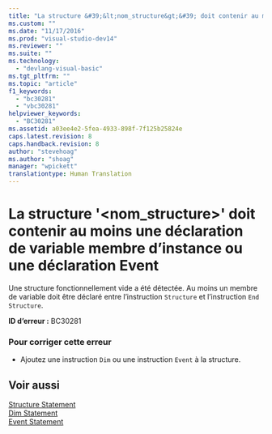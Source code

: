 ```yaml
---
title: "La structure &#39;&lt;nom_structure&gt;&#39; doit contenir au moins une d&#233;claration de variable membre d’instance ou une d&#233;claration Event | Microsoft Docs"
ms.custom: ""
ms.date: "11/17/2016"
ms.prod: "visual-studio-dev14"
ms.reviewer: ""
ms.suite: ""
ms.technology: 
  - "devlang-visual-basic"
ms.tgt_pltfrm: ""
ms.topic: "article"
f1_keywords: 
  - "bc30281"
  - "vbc30281"
helpviewer_keywords: 
  - "BC30281"
ms.assetid: a03ee4e2-5fea-4933-898f-7f125b25824e
caps.latest.revision: 8
caps.handback.revision: 8
author: "stevehoag"
ms.author: "shoag"
manager: "wpickett"
translationtype: Human Translation
---
```

# La structure &#39;&lt;nom_structure&gt;&#39; doit contenir au moins une d&#233;claration de variable membre d’instance ou une d&#233;claration Event
Une structure fonctionnellement vide a été détectée. Au moins un membre de variable doit être déclaré entre l’instruction `Structure` et l’instruction `End Structure`.  
  
 **ID d’erreur :** BC30281  
  
### Pour corriger cette erreur  
  
-   Ajoutez une instruction `Dim` ou une instruction `Event` à la structure.  
  
## Voir aussi  
 [Structure Statement](../../visual-basic/language-reference/statements/structure-statement.md)   
 [Dim Statement](../../visual-basic/language-reference/statements/dim-statement.md)   
 [Event Statement](../../visual-basic/language-reference/statements/event-statement.md)